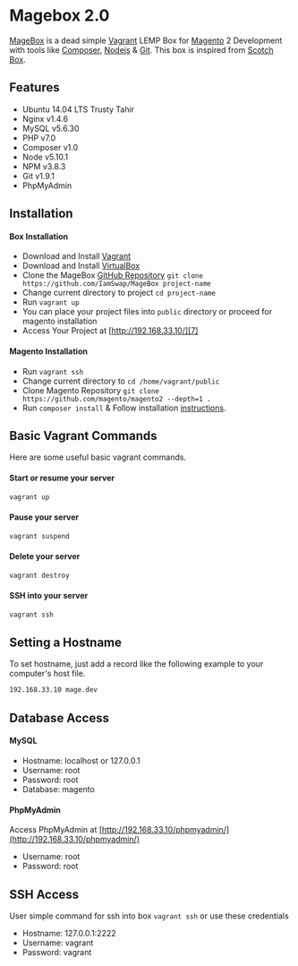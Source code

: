 # Magebox 2.0
[MageBox](http://magebox.swapnil.co) is a dead simple [Vagrant][1] LEMP Box for [Magento][2] 2 Development with tools like [Composer][3], [Nodejs][4] &amp; [Git][5]. This box is inspired from [Scotch Box](https://github.com/scotch-io/scotch-box/).

## Features
- Ubuntu 14.04 LTS Trusty Tahir
- Nginx v1.4.6
- MySQL v5.6.30
- PHP v7.0
- Composer v1.0
- Node v5.10.1
- NPM v3.8.3
- Git v1.9.1
- PhpMyAdmin


## Installation

#### Box Installation
* Download and Install [Vagrant][1]
* Download and Install [VirtualBox][6]
* Clone the MageBox [GitHub Repository](https://github.com/IamSwap/MageBox) ``` git clone https://github.com/IamSwap/MageBox project-name ```
* Change current directory to project ``` cd project-name ```
* Run ``` vagrant up ```
* You can place your project files into ``` public ``` directory or proceed for magento installation
* Access Your Project at  [http://192.168.33.10/][7]

#### Magento Installation
* Run ``` vagrant ssh ```
* Change current directory to ``` cd /home/vagrant/public ```
* Clone Magento Repository ``` git clone https://github.com/magento/magento2 --depth=1 . ```
* Run ``` composer install ``` & Follow installation [instructions](http://devdocs.magento.com/guides/v2.0/install-gde/prereq/dev_install.html).



## Basic Vagrant Commands
Here are some useful basic vagrant commands.

#### Start or resume your server
```bash
vagrant up
```

#### Pause your server
```bash
vagrant suspend
```

#### Delete your server
```bash
vagrant destroy
```

#### SSH into your server
```bash
vagrant ssh
```


## Setting a Hostname
To set hostname, just add a record like the following example to your computer's host file.

```bash
192.168.33.10 mage.dev
```

## Database Access

#### MySQL 
- Hostname: localhost or 127.0.0.1
- Username: root
- Password: root
- Database: magento

#### PhpMyAdmin
Access PhpMyAdmin at [http://192.168.33.10/phpmyadmin/](http://192.168.33.10/phpmyadmin/)
- Username: root
- Password: root


## SSH Access
User simple command for ssh into box ``` vagrant ssh ``` or use these credentials
- Hostname: 127.0.0.1:2222
- Username: vagrant
- Password: vagrant


 [1]: https://www.vagrantup.com/downloads.html
 [2]: http://magento.com
 [3]: https://getcomposer.org
 [4]: https://nodejs.org
 [5]: https://git-scm.com
 [6]: https://www.virtualbox.org/wiki/Downloads
 [7]: http://192.168.20.10/
